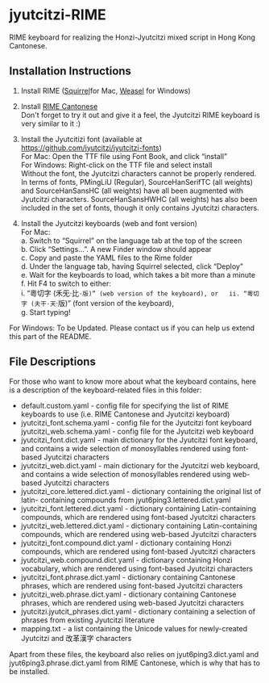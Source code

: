 # jyutcitzi-RIME
RIME keyboard for realizing the Honzi-Jyutcitzi mixed script in Hong Kong Cantonese.

## Installation Instructions
1. Install RIME ([Squirrel](https://github.com/rime/squirrel)for Mac, [Weasel](https://github.com/rime/weasel) for Windows)

2. Install [RIME Cantonese](https://github.com/rime/rime-cantonese)  
   Don't forget to try it out and give it a feel, the Jyutcitzi RIME keyboard is very similar to it :)

3. Install the Jyutcitizi font (available at https://github.com/jyutcitzi/jyutcitzi-fonts)  
   For Mac: Open the TTF file using Font Book, and click “install”  
   For Windows: Right-click on the TTF file and select install  
   Without the font, the Jyutcitzi characters cannot be properly rendered. In terms of fonts, PMingLiU (Regular), SourceHanSerifTC (all weights) and SourceHanSansHC (all weights) have all been augmented with Jyutcitzi characters. SourceHanSansHWHC (all weights) has also been included in the set of fonts, though it only contains Jyutcitzi characters.

4.  Install the Jyutcitzi keyboards (web and font version)  
   For Mac:  
   a. Switch to “Squirrel” on the language tab at the top of the screen  
   b. Click “Settings...”. A new Finder window should appear  
   c. Copy and paste the YAML files to the Rime folder  
   d. Under the language tab, having Squirrel selected, click “Deploy”  
   e. Wait for the keyboards to load, which takes a bit more than a minute  
   f. Hit F4 to switch to either:  
      i. “粵切字 (禾旡·比`·版)” (web version of the keyboard), or  
      ii. “粵切字 (夫干·天`·版)” (font version of the keyboard),  
   g. Start typing!
   
   For Windows: To be Updated. Please contact us if you can help us extend this part of the README.

## File Descriptions
For those who want to know more about what the keyboard contains, here is a description of the keyboard-related files in this folder:
- default.custom.yaml - config file for specifying the list of RIME keyboards to use (i.e. RIME Cantonese and Jyutcitzi keyboard)
- jyutcitzi_font.schema.yaml - config file for the Jyutcitzi font keyboard jyutcitzi_web.schema.yaml - config file for the Jyutcitzi web keyboard 
- jyutcitzi_font.dict.yaml - main dictionary for the Jyutcitzi font keyboard, and contains a wide selection of monosyllables rendered using font-based Jyutcitzi characters
- jyutcitzi_web.dict.yaml - main dictionary for the Jyutcitzi web keyboard, and contains a wide selection of monosyllables rendered using web-based Jyutcitzi characters
- jyutcitzi_core.lettered.dict.yaml - dictionary containing the original list of latin- containing compounds from jyut6ping3.lettered.dict.yaml 
- jyutcitzi_font.lettered.dict.yaml - dictionary containing Latin-containing compounds, which are rendered using font-based Jyutcitzi characters
- jyutcitzi_web.lettered.dict.yaml - dictionary containing Latin-containing compounds, which are rendered using web-based Jyutcitzi characters 
- jyutcitzi_font.compound.dict.yaml - dictionary containing Honzi compounds, which are rendered using font-based Jyutcitzi characters 
- jyutcitzi_web.compound.dict.yaml - dictionary containing Honzi vocabulary, which are rendered using font-based Jyutcitzi characters
- jyutcitzi_font.phrase.dict.yaml - dictionary containing Cantonese phrases, which are rendered using font-based Jyutcitzi characters
- jyutcitzi_web.phrase.dict.yaml - dictionary containing Cantonese phrases, which are rendered using web-based Jyutcitzi characters 
- jyutcitzi.jyutcit_phrases.dict.yaml - dictionary containing a selection of phrases from existing Jyutcitzi literature
- mapping.txt - a list containing the Unicode values for newly-created Jyutcitzi and 改革漢字 characters

Apart from these files, the keyboard also relies on jyut6ping3.dict.yaml and jyut6ping3.phrase.dict.yaml from RIME Cantonese, which is why that has to be installed.
